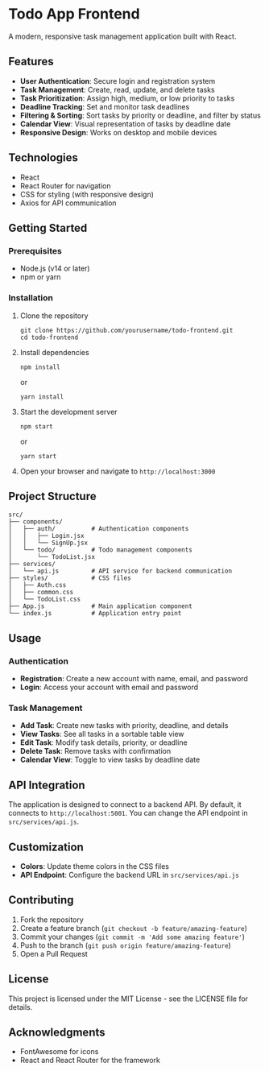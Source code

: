 # Todo App Frontend

A modern, responsive task management application built with React.

## Features

- **User Authentication**: Secure login and registration system
- **Task Management**: Create, read, update, and delete tasks
- **Task Prioritization**: Assign high, medium, or low priority to tasks
- **Deadline Tracking**: Set and monitor task deadlines
- **Filtering & Sorting**: Sort tasks by priority or deadline, and filter by status
- **Calendar View**: Visual representation of tasks by deadline date
- **Responsive Design**: Works on desktop and mobile devices

## Technologies

- React
- React Router for navigation
- CSS for styling (with responsive design)
- Axios for API communication

## Getting Started

### Prerequisites

- Node.js (v14 or later)
- npm or yarn

### Installation

1. Clone the repository
   ```
   git clone https://github.com/yourusername/todo-frontend.git
   cd todo-frontend
   ```

2. Install dependencies
   ```
   npm install
   ```
   or
   ```
   yarn install
   ```

3. Start the development server
   ```
   npm start
   ```
   or
   ```
   yarn start
   ```

4. Open your browser and navigate to `http://localhost:3000`

## Project Structure

```
src/
├── components/
│   ├── auth/          # Authentication components
│   │   ├── Login.jsx
│   │   └── SignUp.jsx
│   └── todo/          # Todo management components
│       └── TodoList.jsx
├── services/
│   └── api.js         # API service for backend communication
├── styles/            # CSS files
│   ├── Auth.css
│   ├── common.css
│   └── TodoList.css
├── App.js             # Main application component
└── index.js           # Application entry point
```

## Usage

### Authentication

- **Registration**: Create a new account with name, email, and password
- **Login**: Access your account with email and password

### Task Management

- **Add Task**: Create new tasks with priority, deadline, and details
- **View Tasks**: See all tasks in a sortable table view
- **Edit Task**: Modify task details, priority, or deadline
- **Delete Task**: Remove tasks with confirmation
- **Calendar View**: Toggle to view tasks by deadline date

## API Integration

The application is designed to connect to a backend API. By default, it connects to `http://localhost:5001`. You can change the API endpoint in `src/services/api.js`.

## Customization

- **Colors**: Update theme colors in the CSS files
- **API Endpoint**: Configure the backend URL in `src/services/api.js`

## Contributing

1. Fork the repository
2. Create a feature branch (`git checkout -b feature/amazing-feature`)
3. Commit your changes (`git commit -m 'Add some amazing feature'`)
4. Push to the branch (`git push origin feature/amazing-feature`)
5. Open a Pull Request

## License

This project is licensed under the MIT License - see the LICENSE file for details.

## Acknowledgments

- FontAwesome for icons
- React and React Router for the framework
